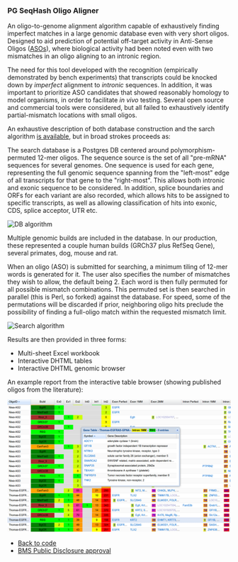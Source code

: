 ### PG SeqHash Oligo Aligner

An oligo-to-genome alignment algorithm capable of exhaustively finding
imperfect matches in a large genomic database even with very short
oligos. Designed to aid prediction of potential off-target activity in
Anti-Sense Oligos ([ASOs][ASO]), where biological activity had been
noted even with two mismatches in an oligo aligning to an intronic
region.

The need for this tool developed with the recognition (empirically
demonstrated by bench experiments) that transcripts could be knocked
down by _imperfect_ alignment to _intronic_ sequences. In addition, it
was important to prioritize ASO candidates that showed reasonably
homology to model organisms, in order to facilitate _in vivo_
testing. Several open source and commercial tools were considered, but
all failed to exhaustively identify partial-mismatch locations with
small oligos.

An exhaustive description of both database construction and the sarch
algorithm [is available][methodology], but in broad strokes proceeds
as:

The search database is a Postgres DB centered around
polymorphism-permuted 12-mer oligos. The sequence source is the set of
all "pre-mRNA" sequences for several genomes. One sequence is used for
each gene, representing the full genomic sequence spanning from the
"left-most" edge of all transcripts for that gene to the
"right-most". This allows both intronic and exonic sequence to be
considered. In addition, splice boundaries and ORFs for each variant
are also recorded, which allows hits to be assigned to specific
transcripts, as well as allowing classification of hits into exonic,
CDS, splice acceptor, UTR etc.

![DB algorithm][DBalg]

Multiple genomic builds are included in the database. In our
production, these represented a couple human builds (GRCh37 plus
RefSeq Gene), several primates, dog, mouse and rat.

When an oligo (ASO) is submitted for searching, a minimum tiling of
12-mer words is generated for it. The user also specifies the number
of mismatches they wish to allow, the default being 2. Each word is
then fully permuted for all possible mismatch combinations. This
permuted set is then searched in parallel (this is Perl, so forked)
against the database. For speed, some of the permutations will be
discarded if prior, neighboring oligo hits preclude the possibility of
finding a full-oligo match within the requested mismatch limit.

![Search algorithm][SearchAlg]

Results are then provided in three forms:

* Multi-sheet Excel workbook
* Interactive DHTML tables
* Interactive DHTML genomic browser

An example report from the interactive table browser (showing
published oligos from the literature):

![Hit report][Report]

* [Back to code][code]
* [BMS Public Disclosure approval](PubD-Disclosure-Approval.md)

[DBalg]: img/SOS-DatabaseAlgorithm.png
[SearchAlg]: img/SOS-SearchAlgorithm.png
[Report]: img/SOS-Overview.png
[ASO]: https://en.wikipedia.org/wiki/Antisense_therapy
[code]: https://github.com/maptracker/pgseqhash/
[methodology]: methodology.md
